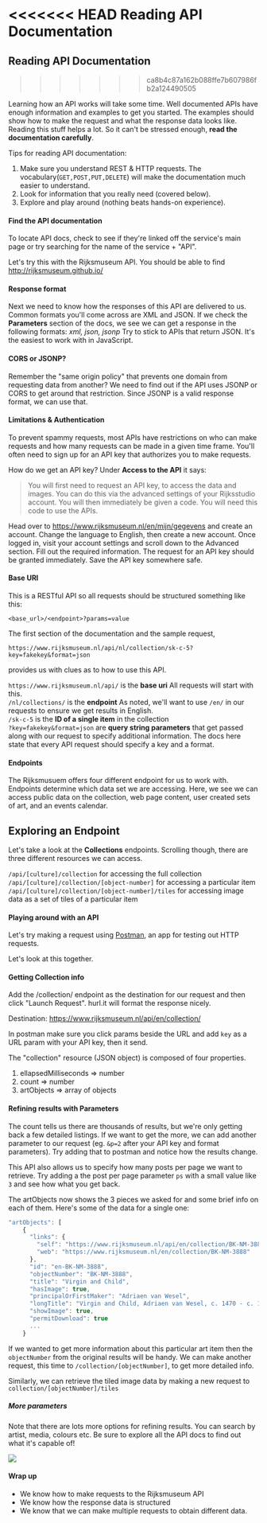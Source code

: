 <<<<<<< HEAD
Reading API Documentation 
=======
## Reading API Documentation
>>>>>>> ca8b4c87a162b088ffe7b607986fb2a124490505

Learning how an API works will take some time. Well documented APIs have enough information and examples to get you started. The examples should show how to make the request and what the response data looks like. Reading this stuff helps a lot. So it can't be stressed enough, **read the documentation carefully**.

Tips for reading API documentation: 

1. Make sure you understand REST & HTTP requests. The vocabulary(`GET,POST,PUT,DELETE`) will make the documentation much easier to understand.
2. Look for information that you really need (covered below).
3. Explore and play around (nothing beats hands-on experience).

#### Find the API documentation
To locate API docs, check to see if they're linked off the service's main page or try searching for the name of the service + "API".

Let's try this with the Rijksmuseum API. You should be able to find 
<http://rijksmuseum.github.io/>

#### Response format
Next we need to know how the responses of this API are delivered to us. Common formats you'll come across are XML and JSON. If we check the **Parameters** section of the docs, we see we can get a response in the following formats: *xml, json, jsonp* Try to stick to APIs that return JSON. It's the easiest to work with in JavaScript.

#### CORS or JSONP?
Remember the "same origin policy" that prevents one domain from requesting data from another?  We need to find out if the API uses JSONP or CORS to get around that restriction. Since JSONP is a valid response format, we can use that.

#### Limitations & Authentication
To prevent spammy requests, most APIs have restrictions on who can make requests and how many requests can be made in a given time frame. You'll often need to sign up for an API key that authorizes you to make requests.  

How do we get an API key? Under **Access to the API** it says:

> You will first need to request an API key, to access the data and images. You can do this via the advanced settings of your Rijksstudio account. You will then immediately be given a code. You will need this code to use the APIs.

Head over to <https://www.rijksmuseum.nl/en/mijn/gegevens> and create an account. Change the language to English, then create a new account. Once logged in, visit your account settings and scroll down to the Advanced section. Fill out the required information. The request for an API key should be granted immediately. Save the API key somewhere safe.

#### Base URI
This is a RESTful API so all requests should be structured something like this:

`<base_url>/<endpoint>?params=value`

The first section of the documentation and the sample request, 

`https://www.rijksmuseum.nl/api/nl/collection/sk-c-5?key=fakekey&format=json` 

provides us with clues as to how to use this API.

`https://www.rijksmuseum.nl/api/` is the **base uri** All requests will start with this.<br>
`/nl/collections/` is the **endpoint** As noted, we'll want to use `/en/` in our requests to ensure we get results in English. <br>
`/sk-c-5` is the **ID of a single item** in the collection<br>
`?key=fakekey&format=json` are **query string parameters** that get passed along with our request to specify additional information. The docs here state that every API request should specify a key and a format.

#### Endpoints

The Rijksmusuem offers four different endpoint for us to work with. Endpoints determine which data set we are accessing. Here, we see we can access public data on the collection, web page content, user created sets of art, and an events calendar.

## Exploring an Endpoint
Let's take a look at the **Collections** endpoints.  Scrolling though, there are three different resources we can access.  

`/api/[culture]/collection` for accessing the full collection<br>
`/api/[culture]/collection/[object-number]` for accessing a particular item<br>
`/api/[culture]/collection/[object-number]/tiles` for accessing image data as a set of tiles of a particular item<br>

#### Playing around with an API

Let's try making a request using [Postman](https://www.getpostman.com/), an app for testing out HTTP requests. 

Let's look at this together.

#### Getting Collection info

Add the /collection/ endpoint as the destination for our request and then click "Launch Request". hurl.it will format the response nicely.

Destination: https://www.rijksmuseum.nl/api/en/collection/

In postman make sure you click params beside the URL and add `key` as a URL param with your API key, then it send.

The "collection" resource (JSON object) is composed of four properties.

1. ellapsedMilliseconds => number
2. count => number
3. artObjects => array of objects


#### Refining results with Parameters

The count tells us there are thousands of results, but we're only getting back a few detailed listings. If we want to get the more, we can add another parameter to our request (eg. `&p=2` after your API key and format parameters). Try adding that to postman and notice how the results change. 

This API also allows us to specify how many posts per page we want to retrieve. Try adding a the post per page parameter `ps` with a small value like `3` and see how what you get back.

The artObjects now shows the 3 pieces we asked for and some brief info on each of them. Here's some of the data for a single one:

```js
"artObjects": [
    {
      "links": {
        "self": "https://www.rijksmuseum.nl/api/en/collection/BK-NM-3888",
        "web": "https://www.rijksmuseum.nl/en/collection/BK-NM-3888"
      },
      "id": "en-BK-NM-3888",
      "objectNumber": "BK-NM-3888",
      "title": "Virgin and Child",
      "hasImage": true,
      "principalOrFirstMaker": "Adriaen van Wesel",
      "longTitle": "Virgin and Child, Adriaen van Wesel, c. 1470 - c. 1480",
      "showImage": true,
      "permitDownload": true
      ...
    }
```


If we wanted to get more information about this particular art item then the `objectNumber` from the original results will be handy. We can make another request, this time to `/collection/[objectNumber]`, to get more detailed info.

Similarly, we can retrieve the tiled image data by making a new request to 
`collection/[objectNumber]/tiles`

##### More parameters
Note that there are lots more options for refining results. You can search by artist, media, colours etc. Be sure to explore all the API docs to find out what it's capable of!

![](https://i.cloudup.com/NQP7-dZyf7.png)

#### Wrap up

- We know how to make requests to the Rijksmuseum API
- We know how the response data is structured
- We know that we can make multiple requests to obtain different data.